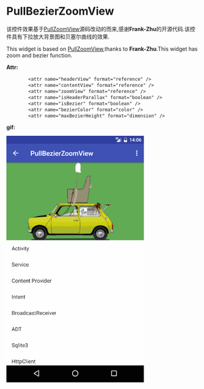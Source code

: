 # PullBezierZoomView

该控件效果基于[PullZoomView](https://github.com/Frank-Zhu/PullZoomView)源码改动的而来,感谢**Frank-Zhu**的开源代码.该控件具有下拉放大背景图和贝塞尔曲线的效果.

This widget is based on  [PullZoomView](https://github.com/Frank-Zhu/PullZoomView),thanks to **Frank-Zhu**.This widget has zoom and bezier function.


**Attr:**

```
        <attr name="headerView" format="reference" />
        <attr name="contentView" format="reference" />
        <attr name="zoomView" format="reference" />
        <attr name="isHeaderParallax" format="boolean" />
        <attr name="isBezier" format="boolean" />
        <attr name="bezierColor" format="color" />
        <attr name="maxBezierHeight" format="dimension" />
```

**gif:**

![Alt Text](https://github.com/X-FAN/resource/blob/master/gif/bezier.gif)
